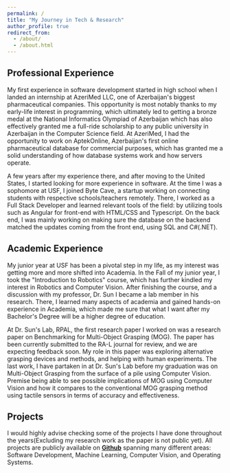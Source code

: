 ```yaml
---
permalink: /
title: "My Journey in Tech & Research"
author_profile: true
redirect_from: 
  - /about/
  - /about.html
---
```


## Professional Experience 

My first experience in software development started in high school when I landed an internship at AzeriMed LLC, one of Azerbaijan's biggest pharmaceutical companies. This opportunity is most notably thanks to my early-life interest in programming, which ultimately led to getting a bronze medal at the National Informatics Olympiad of Azerbaijan which has also effectively granted me a full-ride scholarship to any public university in Azerbaijan in the Computer Science field. At AzeriMed, I had the opportunity to work on AptekOnline, Azerbaijan's first online pharmaceutical database for commercial purposes, which has granted me a solid understanding of how database systems work and how servers operate.

A few years after my experience there, and after moving to the United States, I started looking for more experience in software. At the time I was a sophomore at USF, I joined Byte Cave, a startup working on connecting students with respective schools/teachers remotely. There, I worked as a Full Stack Developer and learned relevant tools of the field: by utilizing tools such as Angular for front-end with HTML/CSS and Typescript. On the back end, I was mainly working on making sure the database on the backend matched the updates coming from the front end, using SQL and C#(.NET).

## Academic Experience

My junior year at USF has been a pivotal step in my life, as my interest was getting more and more shifted into Academia. In the Fall of my junior year, I took the "Introduction to Robotics" course, which has further kindled my interest in Robotics and Computer Vision. After finishing the course, and a discussion with my professor, Dr. Sun I became a lab member in his research. There, I learned many aspects of academia and gained hands-on experience in Academia, which made me sure that what I want after my Bachelor's Degree will be a higher degree of education.

At Dr. Sun's Lab, RPAL, the first research paper I worked on was a research paper on Benchmarking for Multi-Object Grasping (MOG). The paper has been currently submitted to the RA-L journal for review, and we are expecting feedback soon. My role in this paper was exploring alternative grasping devices and methods, and helping with human experiments. The last work, I have partaken in at Dr. Sun's Lab before my graduation was on Multi-Object Grasping from the surface of a pile using Computer Vision. Premise being able to see possible implications of MOG using Computer Vision and how it compares to the conventional MOG grasping method using tactile sensors in terms of accuracy and effectiveness.

## Projects

I would highly advise checking some of the projects I have done throughout the years(Excluding my research work as the paper is not public yet). All projects are publicly available on [**Github**](https://github.com/shahaddin) spanning many different areas: Software Development, Machine Learning, Computer Vision, and Operating Systems.